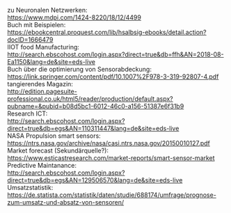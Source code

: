   zu Neuronalen Netzwerken:  
https://www.mdpi.com/1424-8220/18/12/4499  
Buch mit Beispielen:  
https://ebookcentral.proquest.com/lib/hsalbsig-ebooks/detail.action?docID=1666479  
IIOT food Manufacturing:  
http://search.ebscohost.com/login.aspx?direct=true&db=ffh&AN=2018-08-Ea1150&lang=de&site=eds-live  
Buch über die optimierung von Sensorabdeckung:  
https://link.springer.com/content/pdf/10.1007%2F978-3-319-92807-4.pdf  
tangierendes Magazin:  
http://edition.pagesuite-professional.co.uk/html5/reader/production/default.aspx?pubname=&pubid=b08d5bc1-6012-46c0-a156-51387e6f31b9  
Research ICT:  
http://search.ebscohost.com/login.aspx?direct=true&db=egs&AN=110311447&lang=de&site=eds-live  
NASA Propulsion smart sensors:    
https://ntrs.nasa.gov/archive/nasa/casi.ntrs.nasa.gov/20150010127.pdf    
Market forecast (Sekundärquelle?):  
https://www.esticastresearch.com/market-reports/smart-sensor-market   
Predictive Maintanance:  
http://search.ebscohost.com/login.aspx?direct=true&db=egs&AN=129506570&lang=de&site=eds-live
Umsatzstatistik:  
https://de.statista.com/statistik/daten/studie/688174/umfrage/prognose-zum-umsatz-und-absatz-von-sensoren/  

 
